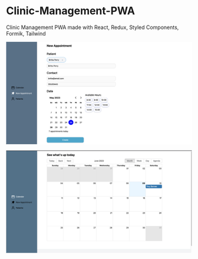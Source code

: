 # Clinic-Management-PWA
Clinic Management PWA made with React, Redux, Styled Components, Formik, Tailwind

![Preview Image](public/clinic-management-form.png)

![Preview Image](public/calendar.png)
